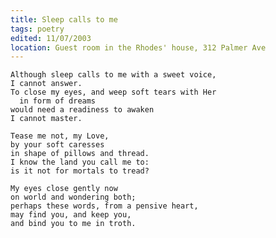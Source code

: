 ```yaml
---
title: Sleep calls to me
tags: poetry
edited: 11/07/2003
location: Guest room in the Rhodes' house, 312 Palmer Ave
---
```


    Although sleep calls to me with a sweet voice,
    I cannot answer.
    To close my eyes, and weep soft tears with Her
      in form of dreams
    would need a readiness to awaken
    I cannot master.

    Tease me not, my Love,
    by your soft caresses
    in shape of pillows and thread.
    I know the land you call me to:
    is it not for mortals to tread?

    My eyes close gently now
    on world and wondering both;
    perhaps these words, from a pensive heart,
    may find you, and keep you,
    and bind you to me in troth.


